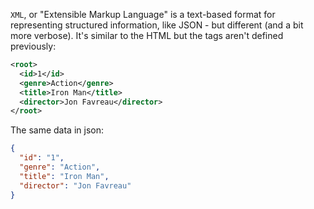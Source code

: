 `XML`, or "Extensible Markup Language" is a text-based format for representing structured information, like JSON - but different (and a bit more verbose).
It's similar to the HTML but the tags aren't defined previously:
```xml
<root>
  <id>1</id>
  <genre>Action</genre>
  <title>Iron Man</title>
  <director>Jon Favreau</director>
</root>
```
The same data in json:
```json
{
  "id": "1",
  "genre": "Action",
  "title": "Iron Man",
  "director": "Jon Favreau"
}
```